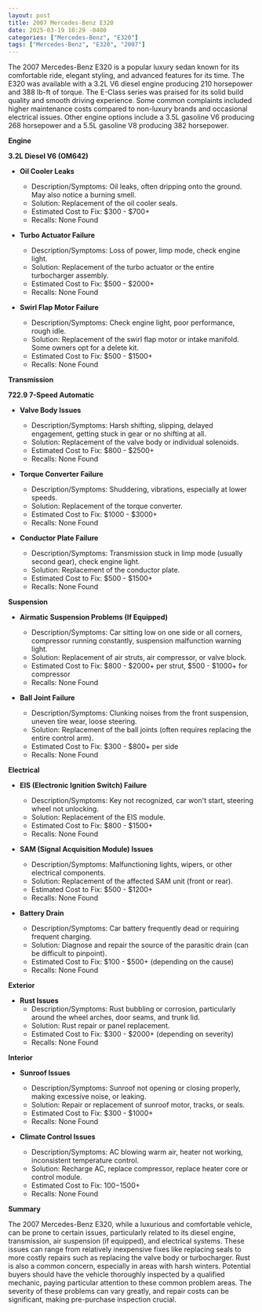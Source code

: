 ```yaml
---
layout: post
title: 2007 Mercedes-Benz E320
date: 2025-03-19 10:29 -0400
categories: ["Mercedes-Benz", "E320"]
tags: ["Mercedes-Benz", "E320", "2007"]
---
```

The 2007 Mercedes-Benz E320 is a popular luxury sedan known for its comfortable ride, elegant styling, and advanced features for its time. The E320 was available with a 3.2L V6 diesel engine producing 210 horsepower and 388 lb-ft of torque. The E-Class series was praised for its solid build quality and smooth driving experience. Some common complaints included higher maintenance costs compared to non-luxury brands and occasional electrical issues. Other engine options include a 3.5L gasoline V6 producing 268 horsepower and a 5.5L gasoline V8 producing 382 horsepower.

**Engine**

**3.2L Diesel V6 (OM642)**

* **Oil Cooler Leaks**
    * Description/Symptoms: Oil leaks, often dripping onto the ground. May also notice a burning smell.
    * Solution: Replacement of the oil cooler seals.
    * Estimated Cost to Fix: $300 - $700+
    * Recalls: None Found

* **Turbo Actuator Failure**
    * Description/Symptoms: Loss of power, limp mode, check engine light.
    * Solution: Replacement of the turbo actuator or the entire turbocharger assembly.
    * Estimated Cost to Fix: $500 - $2000+
    * Recalls: None Found

* **Swirl Flap Motor Failure**
    * Description/Symptoms: Check engine light, poor performance, rough idle.
    * Solution: Replacement of the swirl flap motor or intake manifold. Some owners opt for a delete kit.
    * Estimated Cost to Fix: $500 - $1500+
    * Recalls: None Found

**Transmission**

**722.9 7-Speed Automatic**

* **Valve Body Issues**
    * Description/Symptoms: Harsh shifting, slipping, delayed engagement, getting stuck in gear or no shifting at all.
    * Solution: Replacement of the valve body or individual solenoids.
    * Estimated Cost to Fix: $800 - $2500+
    * Recalls: None Found

* **Torque Converter Failure**
    * Description/Symptoms: Shuddering, vibrations, especially at lower speeds.
    * Solution: Replacement of the torque converter.
    * Estimated Cost to Fix: $1000 - $3000+
    * Recalls: None Found

* **Conductor Plate Failure**
    * Description/Symptoms: Transmission stuck in limp mode (usually second gear), check engine light.
    * Solution: Replacement of the conductor plate.
    * Estimated Cost to Fix: $500 - $1500+
    * Recalls: None Found

**Suspension**

* **Airmatic Suspension Problems (If Equipped)**
    * Description/Symptoms: Car sitting low on one side or all corners, compressor running constantly, suspension malfunction warning light.
    * Solution: Replacement of air struts, air compressor, or valve block.
    * Estimated Cost to Fix: $800 - $2000+ per strut, $500 - $1000+ for compressor
    * Recalls: None Found

* **Ball Joint Failure**
    * Description/Symptoms: Clunking noises from the front suspension, uneven tire wear, loose steering.
    * Solution: Replacement of the ball joints (often requires replacing the entire control arm).
    * Estimated Cost to Fix: $300 - $800+ per side
    * Recalls: None Found

**Electrical**

* **EIS (Electronic Ignition Switch) Failure**
    * Description/Symptoms: Key not recognized, car won't start, steering wheel not unlocking.
    * Solution: Replacement of the EIS module.
    * Estimated Cost to Fix: $800 - $1500+
    * Recalls: None Found

* **SAM (Signal Acquisition Module) Issues**
    * Description/Symptoms: Malfunctioning lights, wipers, or other electrical components.
    * Solution: Replacement of the affected SAM unit (front or rear).
    * Estimated Cost to Fix: $500 - $1200+
    * Recalls: None Found

* **Battery Drain**
    * Description/Symptoms: Car battery frequently dead or requiring frequent charging.
    * Solution: Diagnose and repair the source of the parasitic drain (can be difficult to pinpoint).
    * Estimated Cost to Fix: $100 - $500+ (depending on the cause)
    * Recalls: None Found

**Exterior**

* **Rust Issues**
    * Description/Symptoms: Rust bubbling or corrosion, particularly around the wheel arches, door seams, and trunk lid.
    * Solution: Rust repair or panel replacement.
    * Estimated Cost to Fix: $300 - $2000+ (depending on severity)
    * Recalls: None Found

**Interior**

* **Sunroof Issues**
    * Description/Symptoms: Sunroof not opening or closing properly, making excessive noise, or leaking.
    * Solution: Repair or replacement of sunroof motor, tracks, or seals.
    * Estimated Cost to Fix: $300 - $1000+
    * Recalls: None Found

* **Climate Control Issues**
    * Description/Symptoms: AC blowing warm air, heater not working, inconsistent temperature control.
    * Solution: Recharge AC, replace compressor, replace heater core or control module.
    * Estimated Cost to Fix: $100-$1500+
    * Recalls: None Found

**Summary**

The 2007 Mercedes-Benz E320, while a luxurious and comfortable vehicle, can be prone to certain issues, particularly related to its diesel engine, transmission, air suspension (if equipped), and electrical systems. These issues can range from relatively inexpensive fixes like replacing seals to more costly repairs such as replacing the valve body or turbocharger. Rust is also a common concern, especially in areas with harsh winters. Potential buyers should have the vehicle thoroughly inspected by a qualified mechanic, paying particular attention to these common problem areas. The severity of these problems can vary greatly, and repair costs can be significant, making pre-purchase inspection crucial.

